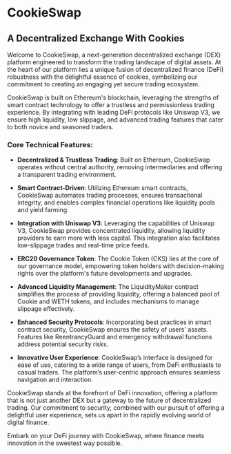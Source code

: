 # CookieSwap

## A Decentralized Exchange With Cookies

Welcome to CookieSwap, a next-generation decentralized exchange (DEX) platform engineered to transform the trading landscape of digital assets. At the heart of our platform lies a unique fusion of decentralized finance (DeFi) robustness with the delightful essence of cookies, symbolizing our commitment to creating an engaging yet secure trading ecosystem.

CookieSwap is built on Ethereum's blockchain, leveraging the strengths of smart contract technology to offer a trustless and permissionless trading experience. By integrating with leading DeFi protocols like Uniswap V3, we ensure high liquidity, low slippage, and advanced trading features that cater to both novice and seasoned traders.

### Core Technical Features:

- **Decentralized & Trustless Trading**: Built on Ethereum, CookieSwap operates without central authority, removing intermediaries and offering a transparent trading environment.

- **Smart Contract-Driven**: Utilizing Ethereum smart contracts, CookieSwap automates trading processes, ensures transactional integrity, and enables complex financial operations like liquidity pools and yield farming.

- **Integration with Uniswap V3**: Leveraging the capabilities of Uniswap V3, CookieSwap provides concentrated liquidity, allowing liquidity providers to earn more with less capital. This integration also facilitates low-slippage trades and real-time price feeds.

- **ERC20 Governance Token**: The Cookie Token (CKS) lies at the core of our governance model, empowering token holders with decision-making rights over the platform's future developments and upgrades.

- **Advanced Liquidity Management**: The LiquidityMaker contract simplifies the process of providing liquidity, offering a balanced pool of Cookie and WETH tokens, and includes mechanisms to manage slippage effectively.

- **Enhanced Security Protocols**: Incorporating best practices in smart contract security, CookieSwap ensures the safety of users' assets. Features like ReentrancyGuard and emergency withdrawal functions address potential security risks.

- **Innovative User Experience**: CookieSwap’s interface is designed for ease of use, catering to a wide range of users, from DeFi enthusiasts to casual traders. The platform’s user-centric approach ensures seamless navigation and interaction.

CookieSwap stands at the forefront of DeFi innovation, offering a platform that is not just another DEX but a gateway to the future of decentralized trading. Our commitment to security, combined with our pursuit of offering a delightful user experience, sets us apart in the rapidly evolving world of digital finance.

Embark on your DeFi journey with CookieSwap, where finance meets innovation in the sweetest way possible.
